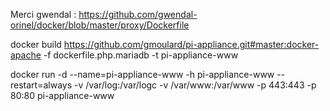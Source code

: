 

Merci gwendal : https://github.com/gwendal-orinel/docker/blob/master/proxy/Dockerfile 



docker build https://github.com/gmoulard/pi-appliance.git#master:docker-apache -f dockerfile.php.mariadb -t pi-appliance-www

docker run -d --name=pi-appliance-www -h pi-appliance-www --restart=always -v /var/log:/var/logc -v /var/www:/var/www -p 443:443 -p 80:80  pi-appliance-www
